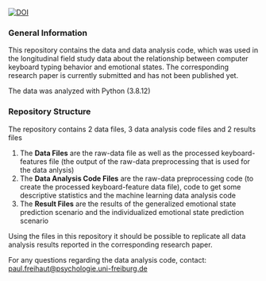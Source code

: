 [![DOI](https://zenodo.org/badge/DOI/10.5281/zenodo.6772378.svg)](https://doi.org/10.5281/zenodo.6772378)

### General Information

This repository contains the data and data analysis code, which was used in the longitudinal field study data about
the relationship between computer keyboard typing behavior and emotional states. The corresponding research paper is currently submitted and has not been published yet.

The data was analyzed with Python (3.8.12)


### Repository Structure

The repository contains 2 data files, 3 data analysis code files and 2 results files

1. The **Data Files** are the raw-data file as well as the processed keyboard-features file (the output of the raw-data preprocessing that is used for the data anlysis)
2. The **Data Analysis Code Files** are the raw-data preprocessing code (to create the processed keyboard-feature data file), code to get some descriptive statistics and the machine learning data analysis code
3. The **Result Files** are the results of the generalized emotional state prediction scenario and the individualized emotional state prediction scenario


Using the files in this repository it should be possible to replicate all data analysis results reported in the corresponding research paper.

For any questions regarding the data analysis code, contact: paul.freihaut@psychologie.uni-freiburg.de
